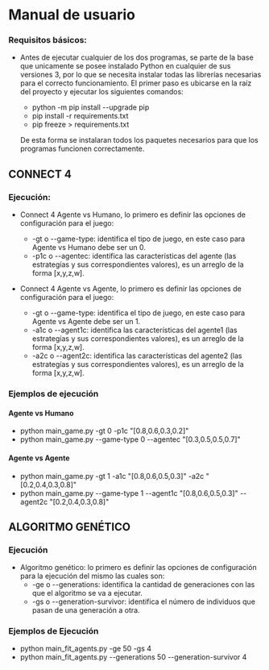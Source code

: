 # Manual de usuario

### Requisitos básicos:
- Antes de ejecutar cualquier de los dos programas, se parte de la base que unicamente se posee instalado Python en cualquier de sus versiones 3, por lo que se necesita instalar todas las librerías necesarias para el correcto funcionamiento. El primer paso es ubicarse en la raíz del proyecto y ejecutar los siguientes comandos:
    * python -m pip install --upgrade pip 
    * pip install -r requirements.txt
    * pip freeze > requirements.txt
    
    De esta forma se instalaran todos los paquetes necesarios para que los programas funcionen correctamente.

## CONNECT 4

### Ejecución:
- Connect 4 Agente vs Humano, lo primero es definir las opciones de configuración para el juego:
	* -gt o --game-type: identifica el tipo de juego, en este caso para Agente vs Humano debe ser un 0.
	* -p1c o --agentec: identifica las características del agente (las estrategías y sus correspondientes valores), es un arreglo de la forma [x,y,z,w]. 

- Connect 4 Agente vs Agente, lo primero es definir las opciones de configuración para el juego:
	* -gt o --game-type: identifica el tipo de juego, en este caso para Agente vs Agente debe ser un 1.
	* -a1c o --agent1c: identifica las características del agente1 (las estrategías y sus correspondientes valores), es un arreglo de la forma [x,y,z,w].
    * -a2c o --agent2c: identifica las características del agente2 (las estrategías y sus correspondientes valores), es un arreglo de la forma [x,y,z,w].

### Ejemplos de ejecución

#### Agente vs Humano
- python main_game.py -gt 0 -p1c "[0.8,0.6,0.3,0.2]"
- python main_game.py --game-type 0 --agentec "[0.3,0.5,0.5,0.7]"

#### Agente vs Agente
- python main_game.py -gt 1 -a1c "[0.8,0.6,0.5,0.3]" -a2c "[0.2,0.4,0.3,0.8]"
- python main_game.py --game-type 1 --agent1c "[0.8,0.6,0.5,0.3]" --agent2c "[0.2,0.4,0.3,0.8]"

## ALGORITMO GENÉTICO

### Ejecución
- Algoritmo genético: lo primero es definir las opciones de configuración para la ejecución del mismo las cuales son:
	* -ge o --generations: identifica la cantidad de generaciones con las que el algoritmo se va a ejecutar.
	* -gs o --generation-survivor: identifica el número de individuos que pasan de una generación a otra.

### Ejemplos de Ejecución

- python main_fit_agents.py -ge 50 -gs 4
- python main_fit_agents.py --generations 50 --generation-survivor 4